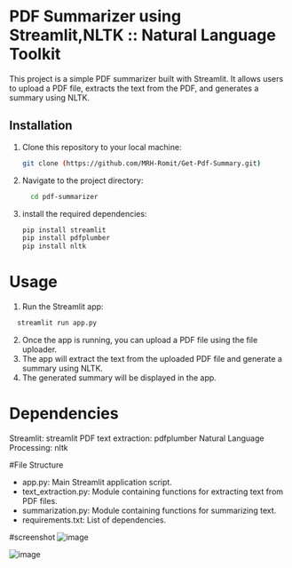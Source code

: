 # PDF Summarizer using Streamlit,NLTK :: Natural Language Toolkit

This project is a simple PDF summarizer built with Streamlit. It allows users to upload a PDF file, extracts the text from the PDF, and generates a summary using NLTK.

## Installation

1. Clone this repository to your local machine:

   ```bash
   git clone (https://github.com/MRH-Romit/Get-Pdf-Summary.git)
2. Navigate to the project directory:

   ```bash
     cd pdf-summarizer
3. install the required dependencies:
     ``` bash
     pip install streamlit
     pip install pdfplumber
     pip install nltk
     
# Usage
1. Run the Streamlit app: 
``` bash
  streamlit run app.py
```
2. Once the app is running, you can upload a PDF file using the file uploader.
3. The app will extract the text from the uploaded PDF file and generate a summary using NLTK.
4. The generated summary will be displayed in the app.

# Dependencies
Streamlit: streamlit
PDF text extraction: pdfplumber
Natural Language Processing: nltk

#File Structure
* app.py: Main Streamlit application script.
* text_extraction.py: Module containing functions for extracting text from PDF files.
* summarization.py: Module containing functions for summarizing text.
* requirements.txt: List of dependencies.

#screenshot
![image](https://github.com/MRH-Romit/Get-Pdf-Summary/assets/125377720/c97d31f1-fd4b-46c1-818c-1341e3e2f62c)

![image](https://github.com/MRH-Romit/Get-Pdf-Summary/assets/125377720/5fef19b0-6bb4-4838-81ef-8d00ea3a9d8d)


